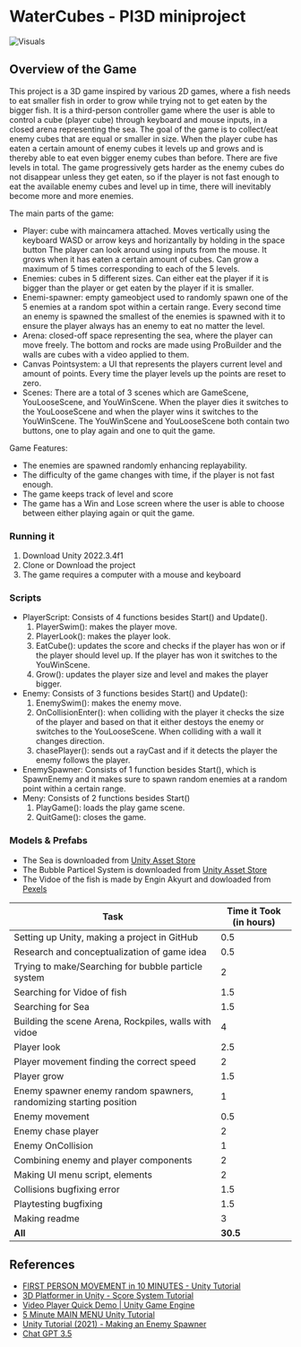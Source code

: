 # WaterCubes - PI3D miniproject

![Visuals](https://github.com/Vanillariis/WaterCubes/blob/main/Piv%20recording.gif)

## Overview of the Game

This project is a 3D game inspired by various 2D games, where a fish needs to eat smaller fish in order to grow while trying not to get eaten by the bigger fish. It is a third-person controller game where the user is  able to control a cube (player cube) through keyboard and mouse inputs, in a closed arena representing the sea. The goal of the game is to collect/eat enemy cubes that are equal or smaller in size. When the player cube has eaten a certain amount of enemy cubes it levels up and grows and is thereby able to eat even bigger enemy cubes than before. There are five levels in total. The game progressively gets harder as the enemy cubes do not disappear unless they get eaten, so if the player is not fast enough to eat the available enemy cubes and level up in time, there will inevitably become more and more enemies. 

The main parts of the game:

- Player: cube with maincamera attached. Moves vertically using the keyboard WASD or arrow keys and horizantally by holding in the space button The player can look around using inputs from the mouse. It grows when it has eaten a certain amount of cubes. Can grow a maximum of 5 times corresponding to each of the 5 levels. 
-	Enemies: cubes in 5 different sizes. Can either eat the player if it is bigger than the player or get eaten by the player if it is smaller.
-	Enemi-spawner: empty gameobject used to randomly spawn one of the 5 enemies at a random spot within a certain range. Every second time an enemy is spawned the smallest of the enemies is spawned with it to ensure the player always has an enemy to eat no matter the level.
-	Arena: closed-off space representing the sea, where the player can move freely. The bottom and rocks are made using ProBuilder and the walls are cubes with a video applied to them. 
-	Canvas Pointsystem: a UI that represents the players current level and amount of points. Every time the player levels up the points are reset to zero. 
-	Scenes: There are a total of 3 scenes which are GameScene, YouLooseScene, and YouWinScene. When the player dies it switches to the YouLooseScene and when the player wins it switches to the YouWinScene. The YouWinScene and YouLooseScene both contain two buttons, one to play again and one to quit the game.

Game Features:
- The enemies are spawned randomly enhancing replayability. 
-	The difficulty of the game changes with time, if the player is not fast enough.
-	The game keeps track of level and score
-	The game has a Win and Lose screen where the user is able to choose between either playing again or quit the game.  

### Running it
1. Download Unity 2022.3.4f1
2. Clone or Download the project 
3. The game requires a computer with a mouse and keyboard

### Scripts
- PlayerScript: Consists of 4 functions besides Start() and Update().
  1. PlayerSwim(): makes the player move.
  2. PlayerLook(): makes the player look.
  3. EatCube(): updates the score and checks if the player has won or if the player should level up. If the player has won it switches to the YouWinScene.
  4. Grow(): updates the player size and level and makes the player bigger.
- Enemy: Consists of 3 functions besides Start() and Update():
  1. EnemySwim(): makes the enemy move.
  2. OnCollisionEnter(): when colliding with the player it checks the size of the player and based on that it either destoys the enemy or switches to the  YouLooseScene. When colliding with a wall it changes direction.
  3. chasePlayer(): sends out a rayCast and if it detects the player the enemy follows the player.
 - EnemySpawner: Consists of 1 function besides Start(), which is SpawnEnemy and it makes sure to spawn random enemies at a random point within a certain range.
 - Meny: Consists of 2 functions besides Start()
   1. PlayGame(): loads the play game scene.
   2. QuitGame(): closes the game. 

### Models & Prefabs
- The Sea is downloaded from [Unity Asset Store](https://assetstore.unity.com/packages/tools/particles-effects/lowpoly-water-107563)
- The Bubble Particel System is downloaded from [Unity Asset Store](https://assetstore.unity.com/packages/vfx/particles/environment/jiggly-bubble-free-61236)
- The Vidoe of the fish is made by Engin Akyurt and dowloaded from [Pexels](https://www.pexels.com/video/colorful-tropical-fish-swimming-in-an-aquarium-16011847/)

| **Task**                                                                | **Time it Took (in hours)** |
|--------------------------------------------------------------------------------|------------------------------------|
|     Setting up   Unity, making a project in GitHub                             |     0.5                            |
|     Research and   conceptualization of game idea                              |     0.5                            |
|     Trying to make/Searching for   bubble particle system                      |     2                              |
|     Searching for   Vidoe of fish                                              |     1.5                            |
|     Searching for   Sea                                                        |     1.5                            |
|     Building the scene   Arena, Rockpiles, walls with vidoe                    |     4                              |
|     Player look                                                                |     2.5                            |
|     Player   movement  finding the correct speed                               |     2                              |
|     Player   grow                                                              |     1.5                            |
|     Enemy  spawner  enemy random spawners, randomizing starting position       |     1                              |
|     Enemy movement                                                             |     0.5                            |
|     Enemy chase player                                                         |     2                              |
|     Enemy OnCollision                                                          |     1                              |
|     Combining enemy and player components                                      |     2                              |
|     Making UI   menu script, elements                                          |     2                              |
|     Collisions   bugfixing error                                               |     1.5                            |
|     Playtesting  bugfixing                                                     |     1.5                            |
|     Making readme                                                              |     3                              |
|     **All**                                                                    |     **30.5**                       |

## References
- [FIRST PERSON MOVEMENT in 10 MINUTES - Unity Tutorial](https://www.youtube.com/watch?v=f473C43s8nE&t=159s)
- [3D Platformer in Unity - Score System Tutorial](https://www.youtube.com/watch?v=FmhKnU8gTI4)
- [Video Player Quick Demo | Unity Game Engine](https://www.youtube.com/watch?v=Z2VeeNOKm24) 
- [5 Minute MAIN MENU Unity Tutorial](https://www.youtube.com/watch?v=-GWjA6dixV4)
- [Unity Tutorial (2021) - Making an Enemy Spawner](https://www.youtube.com/watch?v=SELTWo1XZ0c&t=188s)
- [Chat GPT 3.5](chat.openai.com)

 
